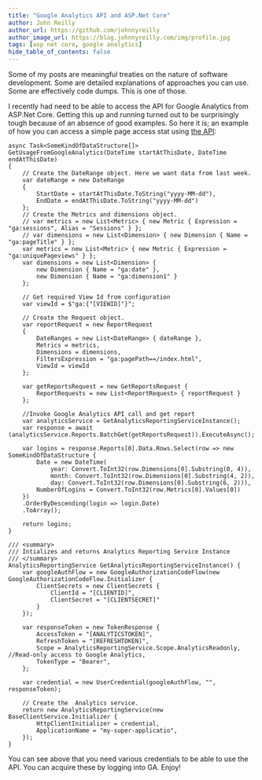 ```yaml
---
title: "Google Analytics API and ASP.Net Core"
author: John Reilly
author_url: https://github.com/johnnyreilly
author_image_url: https://blog.johnnyreilly.com/img/profile.jpg
tags: [asp net core, google analytics]
hide_table_of_contents: false
---
```

Some of my posts are meaningful treaties on the nature of software development. Some are detailed explanations of approaches you can use. Some are effectively code dumps. This is one of those.

I recently had need to be able to access the API for Google Analytics from ASP.Net Core. Getting this up and running turned out to be surprisingly tough because of an absence of good examples. So here it is; an example of how you can access a simple page access stat using [the API](https://www.nuget.org/packages/Google.Apis.AnalyticsReporting.v4/):

```
async Task<SomeKindOfDataStructure[]> GetUsageFromGoogleAnalytics(DateTime startAtThisDate, DateTime endAtThisDate)
{
    // Create the DateRange object. Here we want data from last week.
    var dateRange = new DateRange
    {
        StartDate = startAtThisDate.ToString("yyyy-MM-dd"),
        EndDate = endAtThisDate.ToString("yyyy-MM-dd")
    };
    // Create the Metrics and dimensions object.
    // var metrics = new List<Metric> { new Metric { Expression = "ga:sessions", Alias = "Sessions" } };
    // var dimensions = new List<Dimension> { new Dimension { Name = "ga:pageTitle" } };
    var metrics = new List<Metric> { new Metric { Expression = "ga:uniquePageviews" } };
    var dimensions = new List<Dimension> { 
        new Dimension { Name = "ga:date" },
        new Dimension { Name = "ga:dimension1" } 
    };

    // Get required View Id from configuration
    var viewId = $"ga:{"[VIEWID]"}";

    // Create the Request object.
    var reportRequest = new ReportRequest
    {
        DateRanges = new List<DateRange> { dateRange },
        Metrics = metrics,
        Dimensions = dimensions,
        FiltersExpression = "ga:pagePath==/index.html",
        ViewId = viewId
    };

    var getReportsRequest = new GetReportsRequest {
        ReportRequests = new List<ReportRequest> { reportRequest }
    };
        
    //Invoke Google Analytics API call and get report
    var analyticsService = GetAnalyticsReportingServiceInstance();
    var response = await (analyticsService.Reports.BatchGet(getReportsRequest)).ExecuteAsync();

    var logins = response.Reports[0].Data.Rows.Select(row => new SomeKindOfDataStructure {
        Date = new DateTime(
            year: Convert.ToInt32(row.Dimensions[0].Substring(0, 4)), 
            month: Convert.ToInt32(row.Dimensions[0].Substring(4, 2)), 
            day: Convert.ToInt32(row.Dimensions[0].Substring(6, 2))),
        NumberOfLogins = Convert.ToInt32(row.Metrics[0].Values[0])
    })
    .OrderByDescending(login => login.Date)
    .ToArray();

    return logins;
}

/// <summary>
/// Intializes and returns Analytics Reporting Service Instance
/// </summary>
AnalyticsReportingService GetAnalyticsReportingServiceInstance() {
    var googleAuthFlow = new GoogleAuthorizationCodeFlow(new GoogleAuthorizationCodeFlow.Initializer {
        ClientSecrets = new ClientSecrets {
            ClientId = "[CLIENTID]",
            ClientSecret = "[CLIENTSECRET]"
        }
    });

    var responseToken = new TokenResponse {
        AccessToken = "[ANALYTICSTOKEN]",
        RefreshToken = "[REFRESHTOKEN]",
        Scope = AnalyticsReportingService.Scope.AnalyticsReadonly, //Read-only access to Google Analytics,
        TokenType = "Bearer",
    };

    var credential = new UserCredential(googleAuthFlow, "", responseToken);

    // Create the  Analytics service.
    return new AnalyticsReportingService(new BaseClientService.Initializer {
        HttpClientInitializer = credential,
        ApplicationName = "my-super-applicatio",
    });
}
```

You can see above that you need various credentials to be able to use the API. You can acquire these by logging into GA. Enjoy!


